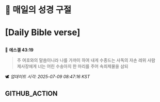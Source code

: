 # 🙏 매일의 성경 구절
# [Daily Bible verse]
##
<!-- START_BIBLE_VERSE -->
📖 **에스겔 43:19**
> 주 여호와의 말씀이니라 나를 가까이 하여 내게 수종드는 사독의 자손 레위 사람 제사장에게 너는 어린 수송아지 한 마리를 주어 속죄제물을 삼되

🕊️ _업데이트 시각: 2025-07-09 08:47:16 KST_
  <!-- END_BIBLE_VERSE -->
## GITHUB_ACTION
